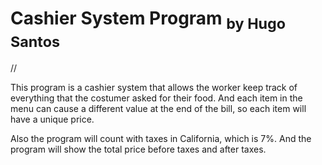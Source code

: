 # Cashier System Program <sub> by Hugo Santos </sub>

//


 This program is a cashier system that allows the worker keep track of everything that the costumer asked for their food. 
And each item in the menu can cause a different value at the end of the bill, so each item will have a unique price. 

Also the program will count with taxes in California, which is 7%. And the program will show the total price before taxes and after taxes.
